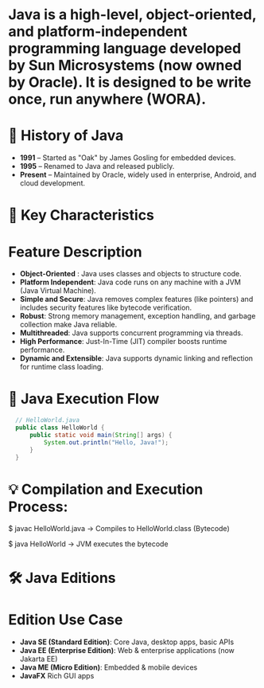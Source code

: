 # Java is a high-level, object-oriented, and platform-independent programming language developed by Sun Microsystems (now owned by Oracle). It is designed to be write once, run anywhere (WORA).


# 📜 History of Java

- **1991** – Started as "Oak" by James Gosling for embedded devices.
- **1995** – Renamed to Java and released publicly.
- **Present** – Maintained by Oracle, widely used in enterprise, Android, and cloud development.

# 🌟 Key Characteristics
# Feature	Description
- **Object-Oriented** :	Java uses classes and objects to structure code.
- **Platform Independent**:	Java code runs on any machine with a JVM (Java Virtual Machine).
- **Simple and Secure**:	Java removes complex features (like pointers) and includes security features like bytecode verification.
- **Robust**:	Strong memory management, exception handling, and garbage collection make Java reliable.
- **Multithreaded**:	Java supports concurrent programming via threads.
- **High Performance**:	Just-In-Time (JIT) compiler boosts runtime performance.
- **Dynamic and Extensible**:	Java supports dynamic linking and reflection for runtime class loading.


# 🔁 Java Execution Flow
``` java
  // HelloWorld.java
  public class HelloWorld {
      public static void main(String[] args) {
          System.out.println("Hello, Java!");
      }
  }
```
# 💡 Compilation and Execution Process:

$ javac HelloWorld.java → Compiles to HelloWorld.class (Bytecode)

$ java HelloWorld → JVM executes the bytecode

# 🛠 Java Editions
  # Edition	Use Case
- **Java SE (Standard Edition)**:	Core Java, desktop apps, basic APIs
- **Java EE (Enterprise Edition)**:	Web & enterprise applications (now Jakarta EE)
- **Java ME (Micro Edition)**:	Embedded & mobile devices
- **JavaFX**	Rich GUI apps

